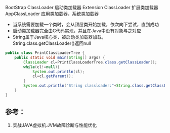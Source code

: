 


BootStrap ClassLoader   启动类加载器
Extension ClassLoader   扩展类加载器
AppClassLoader          应用类加载器，系统类加载器

* 当系统需要加载一个类时，会从顶层类开始加载，依次向下尝试，直到成功
* 启动类加载器完全由C代码实现，并且在Java中没有对象与之对应
* String属于Java核心类，被启动类加载器加载，String.class.getClassLoader()返回null

```java
public class PrintClassLoaderTree {
	public static void main(String[] args) {
		ClassLoader cl=PrintClassLoaderTree.class.getClassLoader();
        while(cl!=null){
            System.out.println(cl);
            cl=cl.getParent();
        }
        System.out.println("String classloader:"+String.class.getClassLoader());
	}
}
```

## 参考：

1. 实战JAVA虚拟机.JVM故障诊断与性能优化